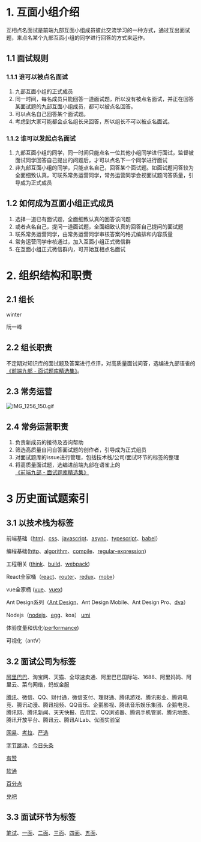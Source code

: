 # 1. 互面小组介绍

互相点名面试是前端九部互面小组成员彼此交流学习的一种方式，通过互出面试题，来点名某个九部互面小组的同学进行回答的方式来运作。

## 1.1 面试规则

### 1.1.1 谁可以被点名面试

1. 九部互面小组的正式成员
2. 同一时间，每名成员只能回答一道面试题，所以没有被点名面试，并正在回答某面试题的九部互面小组成员，都可以被点名回答。
3. 可以点名自己回答某个面试题。
4. 考虑到大家可能都会点名组长来回答，所以组长不可以被点名面试。


### 1.1.2 谁可以发起点名面试

1. 九部互面小组的同学，同一时间只能点名一位其他小组同学进行面试，监督被面试同学回答自己提出的问题后，才可以点名下一个同学进行面试
2. 非九部互面小组的同学，只能点名自己，回答某个面试题。如面试题问答较为全面细致认真，可联系常务运营同学，常务运营同学会视面试题问答质量，引导成为正式成员

 
## 1.2 如何成为互面小组正式成员

 1. 选择一道已有面试题，全面细致认真的回答该问题
 2. 或者点名自己，提问一道面试题，全面细致认真的回答自己提问的面试题
 3. 联系常务运营同学，由常务运营同学审核答案的格式编排和内容质量
 4. 常务运营同学审核通过，加入互面小组正式微信群
 5. 在互面小组正式微信群内，可开始互相点名面试
 

# 2. 组织结构和职责

## 2.1 组长

winter

阮一峰


## 2.2 组长职责

不定期对知识库的面试题及答案进行点评，对高质量面试问答，选编进九部语雀的 [《前端九部 - 面试题库精选集》](https://www.yuque.com/fe9/interview)。


## 2.3 常务运营

![IMG_1256_150.gif](https://i.loli.net/2019/05/01/5cc8f036be9d8.gif)

## 2.4 常务运营职责

1. 负责新成员的接待及咨询帮助
2. 筛选高质量自问自答面试题的创作者，引导成为正式组员
3. 对面试题库的issue进行管理，包括技术栈/公司/面试环节的标签的整理
4. 将高质量面试题，选编进前端九部在语雀上的 [《前端九部 - 面试题库精选集》](https://www.yuque.com/fe9/interview)




# 3 历史面试题索引

## 3.1 以技术栈为标签


前端基础（[html](https://github.com/frontend9/fe9-interview/issues?q=is%3Aissue+is%3Aopen+label%3Ahtml)、[css](https://github.com/frontend9/fe9-interview/issues?q=is%3Aissue+is%3Aopen+label%3Acss)、[javascript](https://github.com/frontend9/fe9-interview/issues?q=is%3Aissue+is%3Aopen+label%3Ajavascript)、[async](https://github.com/frontend9/fe9-interview/issues?q=is%3Aissue+is%3Aopen+label%3Aasync)、[typescript](https://github.com/frontend9/fe9-interview/issues?q=is%3Aissue+is%3Aopen+label%3Atypescript)、[babel](https://github.com/frontend9/fe9-interview/issues?q=is%3Aissue+is%3Aopen+label%3Ababel)）

编程基础([http](https://github.com/frontend9/fe9-interview/issues?q=is%3Aissue+is%3Aopen+label%3Ahttp)、[algorithm](https://github.com/frontend9/fe9-interview/issues?q=is%3Aissue+is%3Aopen+label%3Aalgorithm)、[compile](https://github.com/frontend9/fe9-interview/issues?q=is%3Aissue+is%3Aopen+label%3Acompile)、[regular-expression](https://github.com/frontend9/fe9-interview/issues?q=is%3Aissue+is%3Aopen+label%3A%22Regular+Expression%22))

工程相关 ([think](https://github.com/frontend9/fe9-interview/issues?q=is%3Aissue+is%3Aopen+label%3Athink)、[build](https://github.com/frontend9/fe9-interview/issues?q=is%3Aissue+is%3Aopen+label%3Abuild)、[webpack](https://github.com/frontend9/fe9-interview/issues?q=is%3Aissue+is%3Aopen+label%3Awebpack))

React全家桶（[react](https://github.com/frontend9/fe9-interview/issues?q=is%3Aissue+is%3Aopen+label%3Areact)、[router](https://github.com/frontend9/fe9-interview/issues?q=is%3Aissue+is%3Aopen+label%3Arouter)、[redux](https://github.com/frontend9/fe9-interview/issues?q=is%3Aissue+is%3Aopen+label%3Aredux)、[mobx](https://github.com/frontend9/fe9-interview/issues?q=is%3Aissue+is%3Aopen+label%3Amobx)）

vue全家桶 ([vue](https://github.com/frontend9/fe9-interview/issues?q=is%3Aissue+is%3Aopen+label%3Avue)、[vuex](https://github.com/frontend9/fe9-interview/issues?q=is%3Aissue+is%3Aopen+label%3Avuex))

Ant Design系列（[Ant Design](https://github.com/frontend9/fe9-interview/issues?q=is%3Aissue+is%3Aopen+label%3Aant%20design)、Ant Design Mobile、Ant Design Pro、[dva](https://github.com/frontend9/fe9-interview/issues?q=is%3Aissue+is%3Aopen+label%3Adva)）

Nodejs（[nodejs](https://github.com/frontend9/fe9-interview/issues?q=is%3Aissue+is%3Aopen+label%3Anodejs)、[egg](https://github.com/frontend9/fe9-interview/issues?q=is%3Aissue+is%3Aopen+label%3Aegg)、koa）
[umi](https://github.com/frontend9/fe9-interview/issues?q=is%3Aissue+is%3Aopen+label%3Aumi)

体验度量和优化([performance](https://github.com/frontend9/fe9-interview/issues?q=is%3Aissue+is%3Aopen+label%3Aperformance))

可视化（antV）


## 3.2 面试公司为标签

[阿里巴巴](https://github.com/frontend9/fe9-interview/labels/阿里巴巴)、淘宝网、天猫、全球速卖通、阿里巴巴国际站、1688、阿里妈妈、阿里云、菜鸟网络，蚂蚁金服 

[腾讯](https://github.com/frontend9/fe9-interview/labels/腾讯)、微信、QQ、财付通，微信支付、理财通、腾讯游戏、腾讯影业、腾讯电竞、腾讯动漫、腾讯视频、QQ音乐、企鹅影视、腾讯音乐娱乐集团、企鹅电竞、腾讯网、腾讯新闻、天天快报、应用宝、QQ浏览器、腾讯手机管家、腾讯地图、腾讯开放平台、腾讯云、腾讯AILab、优图实验室

[网易](https://github.com/frontend9/fe9-interview/labels/网易)、[考拉](https://github.com/frontend9/fe9-interview/labels/考拉)、[严选](https://github.com/frontend9/fe9-interview/labels/严选)

[字节跳动](https://github.com/frontend9/fe9-interview/labels/字节跳动)、[今日头条](https://github.com/frontend9/fe9-interview/labels/今日头条)

[有赞](https://github.com/frontend9/fe9-interview/labels/有赞)

[软通](https://github.com/frontend9/fe9-interview/labels/软通)

[百分点](https://github.com/frontend9/fe9-interview/labels/百分点)

[兑吧](https://github.com/frontend9/fe9-interview/labels/兑吧)



## 3.3 面试环节为标签


[笔试](https://github.com/frontend9/fe9-interview/labels/笔试)、[一面](https://github.com/frontend9/fe9-interview/labels/一面)、[二面](https://github.com/frontend9/fe9-interview/labels/二面)、[三面](https://github.com/frontend9/fe9-interview/labels/三面)、[四面](https://github.com/frontend9/fe9-interview/labels/四面)、[五面](https://github.com/frontend9/fe9-interview/labels/五面)、




